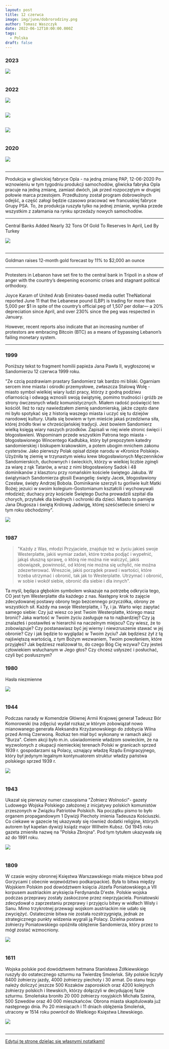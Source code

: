 ```yaml
---
layout: post
title: 12 czerwca
image: img/june/dobrorodziny.png
author: Tomasz Waszczyk
date: 2022-06-12T10:00:00.000Z
tags:
  - Polska
draft: false
---
```


### 2023

<img src="./img/june/brics.jpg"><br><br>

### 2022

<img src="./img/june/celsius.webp"><br><br>

<img src="./img/june/jacek.png"><br><br>

<img src="./img/june/selloff.png"><br><br>

### 2020

<img src="./img/june/teatr.jpeg"><br><br>

---

Produkcja w gliwickiej fabryce Opla - na jedną zmianę
PAP, 12-06-2020
Po wznowieniu w tym tygodniu produkcji samochodów, gliwicka fabryka Opla pracuje na jedną zmianę, zamiast dwóch, jak przed rozpoczętym w drugiej połowie marca przestojem. Przedłużony został program dobrowolnych odejść, a część załogi będzie czasowo pracować we francuskiej fabryce Grupy PSA.
To, że produkcja ruszyła tylko na jednej zmianie, wynika przede wszystkim z załamania na rynku sprzedaży nowych samochodów.

---

Central Banks Added Nearly 32 Tons Of Gold To Reserves In April, Led By Turkey

<img src="./img/june/gold.jpeg"><br><br>

---

Goldman raises 12-month gold forecast by 11% to $2,000 an ounce

---

Protesters in Lebanon have set fire to the central bank in Tripoli in a show of anger with the country’s deepening economic crises and stagnant political orthodoxy.

Joyce Karam of United Arab Emirates-based media outlet TheNational reported June 11 that the Lebanese pound (LBP) is trading for more than 5,000 per $1 in spite of the country’s official peg of 1,507 per dollar— a 20% depreciation since April, and over 230% since the peg was respected in January.

However, recent reports also indicate that an increasing number of protestors are embracing Bitcoin (BTC) as a means of bypassing Lebanon’s failing monetary system.

---

### 1999

Poniższy tekst to fragment homilii papieża Jana Pawła II, wygłoszonej w Sandomierzu 12 czerwca 1999 roku.

"Ze czcią pozdrawiam prastary Sandomierz tak bardzo mi bliski. Ogarniam sercem inne miasta i ośrodki przemysłowe, zwłaszcza Stalową Wolę - miasto symbol wielkiej wiary ludzi pracy, którzy z godną podziwu ofiarnością i odwagą wznosili swoją świątynię, pomimo trudności i gróźb ze strony ówczesnych władz komunistycznych. Miałem radość poświęcić ten kościół. Ileż to razy nawiedzałem ziemię sandomierską, jakże często dane mi było spotykać się z historią waszego miasta i uczyć się tu dziejów narodowej kultury. Utaiła się bowiem w tym mieście jakaś przedziwna siła, której źródło tkwi w chrześcijańskiej tradycji. Jest bowiem Sandomierz wielką księgą wiary naszych przodków. Zapisali w niej wiele stronic święci i błogosławieni. Wspominam przede wszystkim Patrona tego miasta - błogosławionego Wincentego Kadłubka, który był prepozytem katedry sandomierskiej i biskupem krakowskim, a potem ubogim mnichem zakonu cystersów. Jako pierwszy Polak opisał dzieje narodu w «Kronice Polskiej». Użyźniła tę ziemię w trzynastym wieku krew błogosławionych Męczenników Sandomierskich, duchownych i świeckich, którzy w wielkiej liczbie zginęli za wiarę z rąk Tatarów, a wraz z nimi błogosławiony Sadok i 48 dominikanów z klasztoru przy romańskim kościele świętego Jakuba. W świątyniach Sandomierza głosili Ewangelię: święty Jacek, błogosławiony Czesław, święty Andrzej Bobola. Dominikanie szerzyli tu gorliwie kult Matki Bożej; jezuici w swoim kolegium-Gostomianum kształcili i wychowywali młodzież; duchacy przy kościele Świętego Ducha prowadzili szpital dla chorych, przytułek dla biednych i ochronki dla dzieci. Miasto to pamięta Jana Długosza i świętą Królową Jadwigę, której sześćsetlecie śmierci w tym roku obchodzimy".

<img src="./img/june/jp22.jpg"><br><br>

### 1987

> "Każdy z Was, młodzi Przyjaciele, znajduje też w życiu jakieś swoje Westerplatte, jakiś wymiar zadań, które trzeba podjąć i wypełnić, jakąś słuszną sprawę, o którą nie można nie walczyć, jakiś obowiązek, powinność, od której nie można się uchylić, nie można zdezerterować. Wreszcie, jakiś porządek prawd i wartości, które trzeba utrzymać i obronić, tak jak to Westerplatte. Utrzymać i obronić, w sobie i wokół siebie, obronić dla siebie i dla innych".

Ta myśl, będąca głębokim symbolem wskazuje na potrzebę odkrycia tego, CO jest tym Westerplatte dla każdego z nas. Następny krok to zajęcie zdecydowanej postawy obrony tego bezcennego przyczółka, obrony ze wszystkich sił.
Każdy ma swoje Westerplatte, i Ty, i ja. Warto więc zapytać samego siebie: Czy już wiesz co jest Twoim Westerplatte, którego masz bronić? Jaka wartość w Twoim życiu zasługuje na to najbardziej? Czy ją znalazłeś i postawiłeś w hierarchii na naczelnym miejscu? Czy wiesz, że to zobowiązuje? Czy postanawiasz być jej wierny i niewzruszenie stawać w jej obronie? Czy i jak będzie to wyglądać w Twoim życiu? Jak będziesz żył z tą najświętszą wartością, z tym Bożym wezwaniem, Twoim powołaniem, które przyjąłeś? Jak będziesz realizował to, do czego Bóg Cię wzywa? Czy jesteś człowiekiem wsłuchanym w Jego głos? Czy chcesz usłyszeć i posłuchać, czyli być posłusznym?

### 1980

Hasła niezmienne

<img src="./img/june/dobrorodziny.png"><br><br>

### 1944

Podczas narady w Komendzie Głównej Armii Krajowej generał Tadeusz Bór Komorowski (na zdjęciu) wydał rozkaz,w którym zobowiązał nowo mianowanego generała Aleksandra Krzyżanowskiego do zdobycia Wilna przed Armią Czerwoną.
Rozkaz ten miał być wykonany w ramach akcji "Burza".
Celem akcji było m.in. uświadomienie
władzom sowieckim, że na wyzwolonych z okupacji niemieckiej terenach Polski w
granicach sprzed 1939 r. gospodarzami
są Polacy, uznający władzę Rządu
Emigracyjnego, który był jedynym
legalnym kontynuatorem struktur władzy
państwa polskiego sprzed 1939 r.

<img src="./img/june/borkomorowski.jpg"><br><br>

### 1943

Ukazał się pierwszy numer czasopisma "Żołnierz Wolności"- gazety Ludowego Wojska Polskiego założonej z inicjatywy polskich komunistów zrzeszonych w Związku Patriotów Polskich. Na początku pismo to było organem propagandowym 1 Dywizji Piechoty imienia Tadeusza Kościuszki. Co ciekawe w gazecie tej ukazywały się również dodatki religijne, których autorem był kapelan dywizji ksiądz major Wilhelm Kubsz.
Od 1945 roku gazeta zmieniła nazwę na "Polska Zbrojna". Pod tym tytułem ukazywała się aż do 1991 roku.

<img src="./img/june/zolnierzwolnosci.jpg"><br><br>

### 1809

W czasie wojny obronnej Księstwa Warszawskiego miała miejsce bitwa pod Gorzycami ( obecnie województwo podkarpackie).
Była to bitwa między Wojskiem Polskim pod dowództwem księcia Józefa Poniatowskiego,a VII korpusem austriackim aryksięcia Ferdynanda D'este.
Polskie wojska podczas przeprawy zostały zaskoczone przez nieprzyjaciela. Poniatowski zdecydował o zaprzestaniu przeprawy i przyjęciu bitwy w widłach Wisły i Sanu. Mimo trzykrotnej przewagi wojskom austriackim nie udało się zwyciężyć. Ostatecznie bitwa nie
została rozstrzygnięta, jednak ze
strategicznego punkty widzenia wygrali ją Polacy. Dzielna postawa żołnierzy
Poniatowskiego opóźniła oblężenie
Sandomierza, który przez to mógł zostać
wzmocniony.

<img src="./img/june/gorzyce.jpg"><br><br>

### 1611

Wojska polskie pod dowództwem hetmana Stanisława Żółkiewskiego ruszyły do ostatecznego szturmu na Twierdzę Smoleńsk.
Siły polskie liczyły 8400 żołnierzy jazdy, 4000 żołnierzy piechoty i 30 armat. Do stanu tego należy doliczyć jeszcze 500 Kozaków zaporoskich oraz 4200 kolejnych żołnierzy polskich i litewskich, którzy dołączyli w decydującej fazie szturmu. Smoleńska broniło 20 000 żołnierzy rosyjskich Michała Szeina, 500 Szwedów oraz 40 000 mieszkańców.
Obrona miasta skapitulowała już następnego dnia.
Po 20 miesiącach i 11 dniach oblężenia Smoleńsk, utracony w 1514 roku powrócił do Wielkiego Księstwa Litewskiego.

<img src="./img/june/zolkiewski.jpg"><br><br>

---

<a href="https://github.com/TomaszWaszczyk/historia.waszczyk.com/edit/master/src/content/june-12.md" target="_blank">Edytuj tę stronę dzieląc się własnymi notatkami!</a>
